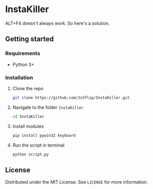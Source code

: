 # InstaKiller
ALT+F4 doesn't always work. So here's a solution.

## Getting started
### Requirements
* Python 3+
### Installation
1. Clone the repo
   ```sh
   git clone https://github.com/JstFlip/InstaKiller.git
   ```
2. Navigate to the folder `InstaKiller`
   ```sh
   cd InstaKiller
   ```
3. Install modules
   ```sh
   pip install pywin32 keyboard
5. Run the script in terminal
   ```sh
   python script.py
   ```
   
## License
Distributed under the MIT License. See `LICENSE` for more information.
